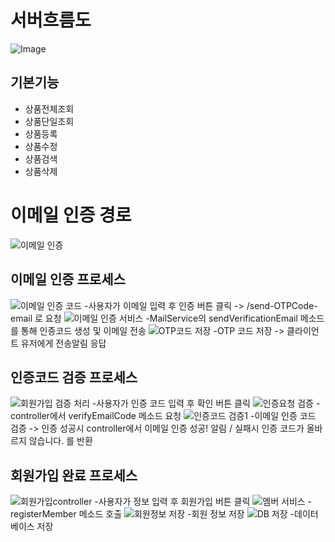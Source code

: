 # 서버흐름도
![Image](https://github.com/user-attachments/assets/c6a3fe81-c741-4860-8efd-6d32860c7920)

## 기본기능
- 상품전체조회
- 상품단일조회
- 상품등록
- 상품수정
- 상품검색
- 상품삭제


# 이메일 인증 경로
![이메일 인증](https://github.com/user-attachments/assets/d6da28d8-abbd-4e43-84cb-b3131ca3a8cf)

## 이메일 인증 프로세스
![이메일 인증 코드](https://github.com/user-attachments/assets/8ba453a5-833a-4dd5-bb5b-a5b05f13b508)
-사용자가 이메일 입력 후 인증 버튼 클릭 -> /send-OTPCode-email 로 요청
![이메일 인증 서비스](https://github.com/user-attachments/assets/25be6abd-0da9-404f-8665-c96a235523c6)
-MailService의 sendVerificationEmail 메소드를 통해 인증코드 생성 및 이메일 전송
![OTP코드 저장](https://github.com/user-attachments/assets/d6612415-cced-40c1-ba23-fb14eff84370)
-OTP 코드 저장 -> 클라이언트 유저에게 전송알림 응답

## 인증코드 검증 프로세스
![회원가입 검증 처리](https://github.com/user-attachments/assets/e5582cba-117f-4aed-b1f0-018da079a085)
-사용자가 인증 코드 입력 후 확인 버튼 클릭
![인증요청 검증](https://github.com/user-attachments/assets/e9d47dfe-a3f5-4588-a5ba-584907ae8272)
-controller에서 verifyEmailCode 메소드 요청
![인증코드 검증1](https://github.com/user-attachments/assets/f750cedc-b2cf-48f3-a1d0-0badf622ff9f)
-이메일 인증 코드 검증 -> 인증 성공시 controller에서 이메일 인증 성공! 알림 / 실패시 인증 코드가 올바르지 않습니다. 를 반환

## 회원가입 완료 프로세스
![회원가입controller](https://github.com/user-attachments/assets/9feb8d6d-a05a-4049-aebc-c6709756c140)
-사용자가 정보 입력 후 회원가입 버튼 클릭
![멤버 서비스 ](https://github.com/user-attachments/assets/de94f3b0-4295-47b2-bd51-8f7a55a0799d)
-registerMember 메소드 호출
![회원정보 저장](https://github.com/user-attachments/assets/bfa0fa4e-7889-4374-8c19-6da59e26e689)
-회원 정보 저장
![DB 저장](https://github.com/user-attachments/assets/cbcd3e08-cbbc-4ec9-bbdb-0bdec62227f9)
-데이터 베이스 저장







   
